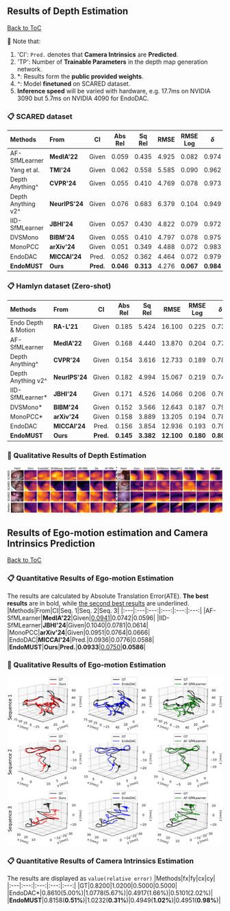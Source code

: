 ## Results of Depth Estimation
[Back to ToC](#table-of-contents)

:pushpin: Note that:
1. 'CI': `Pred.` denotes that **Camera Intrinsics** are **Predicted**.
2. 'TP': Number of **Trainable Parameters** in the depth map generation network.
3. *: Results form the **public provided weights**.
4. \^: Model **finetuned** on SCARED dataset.
5. **Inference speed** will be varied with hardware, e.g. 17.7ms on NVIDIA 3090 but 5.7ms on NVIDIA 4090 for EndoDAC.
### :clipboard: SCARED dataset
|Methods|From|CI|Abs Rel|Sq Rel|RMSE|RMSE Log|$\delta$|TP/M|Speed/ms|
|:---|:---|:---:|:---:|:---:|:---:|:---:|:---:|:---:|:---:|
|AF-SfMLearner|**MedIA'22**|Given|0.059|0.435|4.925|0.082|0.974|14.8|2.0|
|Yang et al.|**TMI'24**|Given|0.062|0.558|5.585|0.090|0.962|2.0|8.0|
|Depth Anything\^|**CVPR'24**|Given|0.055|0.410|4.769|0.078|0.973|13.0|5.0|
|Depth Anything v2\^|**NeurIPS'24**|Given|0.076|0.683|6.379|0.104|0.949|13.0|5.0|
|IID-SfMLearner|**JBHI'24**|Given|0.057|0.430|4.822|0.079|0.972|14.8|2.0|
|DVSMono|**BIBM'24**|Given|0.055|0.410|4.797|0.078|0.975|27.0|12.7|
|MonoPCC|**arXiv'24**|Given|0.051|0.349|4.488|0.072|0.983|27.0|12.7|
|EndoDAC|**MICCAI'24**|Pred.|0.052|0.362|4.464|0.072|0.979|1.6|5.7|
|**EndoMUST**|**Ours**|**Pred.**|**0.046**|**0.313**|4.276|**0.067**|**0.984**|1.8|6.2|

### :clipboard: Hamlyn dataset (Zero-shot)
|Methods|From|CI|Abs Rel|Sq Rel|RMSE|RMSE Log|$\delta$|TP/M|Speed/ms|
|:---|:---|:---:|:---:|:---:|:---:|:---:|:---:|:---:|:---:|
|Endo Depth & Motion|**RA-L'21**|Given|0.185|5.424|16.100|0.225|0.732|-|~15|
|AF-SfMLearner|**MedIA'22**|Given|0.168|4.440|13.870|0.204|0.770|14.8|1.0|
|Depth Anything\^|**CVPR'24**|Given|0.154|3.616|12.733|0.189|0.784|13.0|3.0|
|Depth Anything v2\^|**NeurIPS'24**|Given|0.182|4.994|15.067|0.219|0.740|13.0|3.0|
|IID-SfMLearner*|**JBHI'24**|Given|0.171|4.526|14.066|0.206|0.767|14.8|1.0|
|DVSMono*|**BIBM'24**|Given|0.152|3.566|12.643|0.187|0.791|27.0|10.5|
|MonoPCC*|**arXiv'24**|Given|0.158|3.889|13.205|0.194|0.782|27.0|10.5|
|EndoDAC|**MICCAI'24**|Pred.|0.156|3.854|12.936|0.193|0.791|1.6|4.0|
|**EndoMUST**|**Ours**|**Pred.**|**0.145**|**3.382**|**12.100**|**0.180**|**0.807**|1.8|4.5|

### :eyes: Qualitative Results of Depth Estimation
![](assets/vis_depth.png)

## Results of Ego-motion estimation and Camera Intrinsics Prediction
[Back to ToC](#table-of-contents)
### :clipboard: Quantitative Results of Ego-motion Estimation
The results are calculated by Absolute Translation Error(ATE). **The best results** are in bold, while <ins>the second best results</ins> are underlined.
|Methods|From|CI|Seq. 1|Seq. 2|Seq. 3|
|:---|:---|:---:|:---:|:---:|:---:|
|AF-SfMLearner|**MedIA'22**|Given|<ins>0.0941</ins>|0.0742|0.0596|
|IID-SfMLearner|**JBHI'24**|Given|0.1040|0.0781|0.0614|
|MonoPCC|**arXiv'24**|Given|0.0951|0.0764|0.0666|
|EndoDAC|**MICCAI'24**|Pred.|0.0936|0.0776|0.0588|
|**EndoMUST**|**Ours**|**Pred.**|**0.0933**|<ins>0.0750</ins>|**0.0586**|

### :eyes: Qualitative Results of Ego-motion Estimation
![](assets/vis_traj.png)

### :clipboard: Quantitative Results of Camera Intrinsics Estimation
The results are displayed as `value(relative error)`
|Methods|fx|fy|cx|cy|
|:---|:---:|:---:|:---:|:---:|
|GT|0.8200|1.0200|0.5000|0.5000|
|EndoDAC*|0.8610(5.00%)|1.0778(5.67%)|0.4917(1.66%)|0.5101(2.02%)|
|**EndoMUST**|0.8158(**0.51%**)|1.0232(**0.31%**)|0.4949(**1.02%**)|0.4951(**0.98%**)|
